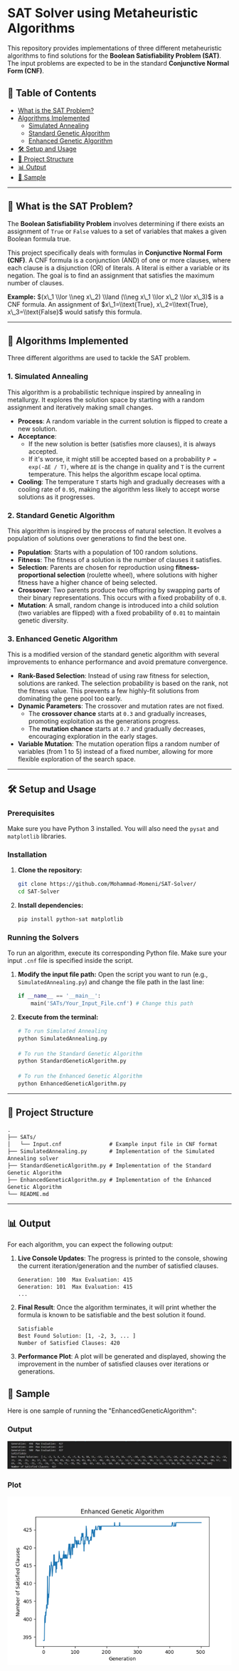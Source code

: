 # SAT Solver using Metaheuristic Algorithms

This repository provides implementations of three different metaheuristic algorithms to find solutions for the **Boolean Satisfiability Problem (SAT)**. The input problems are expected to be in the standard **Conjunctive Normal Form (CNF)**.

## 📖 Table of Contents

  * [What is the SAT Problem?](https://github.com/Mohammad-Momeni/SAT-Solver/#what-is-the-sat-problem)
  * [Algorithms Implemented](https://github.com/Mohammad-Momeni/SAT-Solver/#algorithms-implemented)
      * [Simulated Annealing](https://github.com/Mohammad-Momeni/SAT-Solver/#simulated-annealing)
      * [Standard Genetic Algorithm](https://github.com/Mohammad-Momeni/SAT-Solver/#standard-genetic-algorithm)
      * [Enhanced Genetic Algorithm](https://github.com/Mohammad-Momeni/SAT-Solver/#enhanced-genetic-algorithm)
  * [🛠️ Setup and Usage](https://github.com/Mohammad-Momeni/SAT-Solver/#setup-and-usage)
  * [📂 Project Structure](https://github.com/Mohammad-Momeni/SAT-Solver/#project-structure)
  * [📊 Output](https://github.com/Mohammad-Momeni/SAT-Solver/#output)
  * [🤖 Sample](https://github.com/Mohammad-Momeni/SAT-Solver/#sample)

-----

## 🧐 What is the SAT Problem?

The **Boolean Satisfiability Problem** involves determining if there exists an assignment of `True` or `False` values to a set of variables that makes a given Boolean formula true.

This project specifically deals with formulas in **Conjunctive Normal Form (CNF)**. A CNF formula is a conjunction (AND) of one or more clauses, where each clause is a disjunction (OR) of literals. A literal is either a variable or its negation. The goal is to find an assignment that satisfies the maximum number of clauses.

**Example:** $(x\_1 \\lor \\neg x\_2) \\land (\\neg x\_1 \\lor x\_2 \\lor x\_3)$ is a CNF formula. An assignment of $x\_1=\\text{True}, x\_2=\\text{True}, x\_3=\\text{False}$ would satisfy this formula.

-----

## 🤖 Algorithms Implemented

Three different algorithms are used to tackle the SAT problem.

### 1\. Simulated Annealing

This algorithm is a probabilistic technique inspired by annealing in metallurgy. It explores the solution space by starting with a random assignment and iteratively making small changes.

  - **Process**: A random variable in the current solution is flipped to create a new solution.
  - **Acceptance**:
      - If the new solution is better (satisfies more clauses), it is always accepted.
      - If it's worse, it might still be accepted based on a probability `P = exp(-ΔE / T)`, where `ΔE` is the change in quality and `T` is the current temperature. This helps the algorithm escape local optima.
  - **Cooling**: The temperature `T` starts high and gradually decreases with a cooling rate of `0.95`, making the algorithm less likely to accept worse solutions as it progresses.

### 2\. Standard Genetic Algorithm

This algorithm is inspired by the process of natural selection. It evolves a population of solutions over generations to find the best one.

  - **Population**: Starts with a population of 100 random solutions.
  - **Fitness**: The fitness of a solution is the number of clauses it satisfies.
  - **Selection**: Parents are chosen for reproduction using **fitness-proportional selection** (roulette wheel), where solutions with higher fitness have a higher chance of being selected.
  - **Crossover**: Two parents produce two offspring by swapping parts of their binary representations. This occurs with a fixed probability of `0.8`.
  - **Mutation**: A small, random change is introduced into a child solution (two variables are flipped) with a fixed probability of `0.01` to maintain genetic diversity.

### 3\. Enhanced Genetic Algorithm

This is a modified version of the standard genetic algorithm with several improvements to enhance performance and avoid premature convergence.

  - **Rank-Based Selection**: Instead of using raw fitness for selection, solutions are ranked. The selection probability is based on the rank, not the fitness value. This prevents a few highly-fit solutions from dominating the gene pool too early.
  - **Dynamic Parameters**: The crossover and mutation rates are not fixed.
      - The **crossover chance** starts at `0.3` and gradually increases, promoting exploitation as the generations progress.
      - The **mutation chance** starts at `0.7` and gradually decreases, encouraging exploration in the early stages.
  - **Variable Mutation**: The mutation operation flips a random number of variables (from 1 to 5) instead of a fixed number, allowing for more flexible exploration of the search space.

-----

## 🛠️ Setup and Usage

### Prerequisites

Make sure you have Python 3 installed. You will also need the `pysat` and `matplotlib` libraries.

### Installation

1.  **Clone the repository:**
    ```sh
    git clone https://github.com/Mohammad-Momeni/SAT-Solver/
    cd SAT-Solver
    ```
2.  **Install dependencies:**
    ```sh
    pip install python-sat matplotlib
    ```

### Running the Solvers

To run an algorithm, execute its corresponding Python file. Make sure your input `.cnf` file is specified inside the script.

1.  **Modify the input file path:**
    Open the script you want to run (e.g., `SimulatedAnnealing.py`) and change the file path in the last line:

    ```python
    if __name__ == '__main__':
        main('SATs/Your_Input_File.cnf') # Change this path
    ```

2.  **Execute from the terminal:**

    ```sh
    # To run Simulated Annealing
    python SimulatedAnnealing.py

    # To run the Standard Genetic Algorithm
    python StandardGeneticAlgorithm.py

    # To run the Enhanced Genetic Algorithm
    python EnhancedGeneticAlgorithm.py
    ```

-----

## 📂 Project Structure

```
.
├── SATs/
│   └── Input.cnf               # Example input file in CNF format
├── SimulatedAnnealing.py       # Implementation of the Simulated Annealing solver
├── StandardGeneticAlgorithm.py # Implementation of the Standard Genetic Algorithm
├── EnhancedGeneticAlgorithm.py # Implementation of the Enhanced Genetic Algorithm
└── README.md
```

-----

## 📊 Output

For each algorithm, you can expect the following output:

1.  **Live Console Updates**: The progress is printed to the console, showing the current iteration/generation and the number of satisfied clauses.

    ```
    Generation: 100  Max Evaluation: 415
    Generation: 101  Max Evaluation: 415
    ...
    ```

2.  **Final Result**: Once the algorithm terminates, it will print whether the formula is known to be satisfiable and the best solution it found.

    ```
    Satisfiable
    Best Found Solution: [1, -2, 3, ... ]
    Number of Satisfied Clauses: 420
    ```

3.  **Performance Plot**: A plot will be generated and displayed, showing the improvement in the number of satisfied clauses over iterations or generations.

## 🤖 Sample

Here is one sample of running the "EnhancedGeneticAlgorithm":

### Output
![Output](Sample-Output.jpg)

### Plot
![Plot](Sample-Plot.png)
